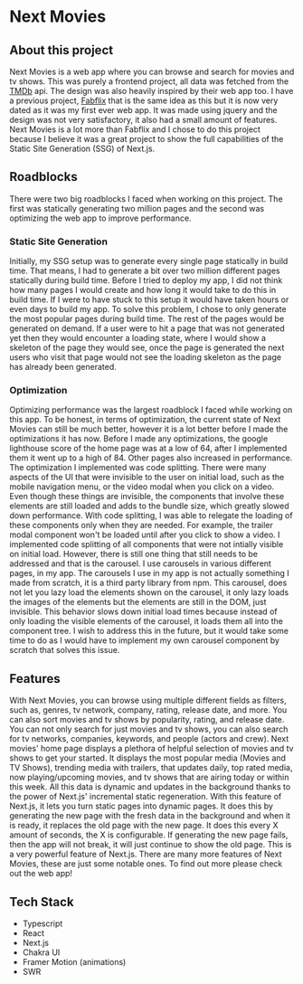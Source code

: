 # Next Movies

## About this project

Next Movies is a web app where you can browse and search for movies and tv shows. This was purely a frontend project, all data was
fetched from the [TMDb](https://www.themoviedb.org/documentation/api) api. The design was also heavily inspired by their web app too.
I have a previous project, [Fabflix](https://jasonbugallon.com/projects/fabflix) that is the same idea as this
but it is now very dated as it was my first ever web app. It was made using jquery and the design was not very satisfactory, it also
had a small amount of features. Next Movies is a lot more than Fabflix and I chose to do this project because I believe it was a great
project to show the full capabilities of the Static Site Generation (SSG) of Next.js.

## Roadblocks

There were two big roadblocks I faced when working on this project. The first was statically generating two million pages and the second was
optimizing the web app to improve performance.

### Static Site Generation

Initially, my SSG setup was to generate every single page statically in build time. That means,
I had to generate a bit over two million different pages statically during build time. Before I tried to deploy my app, I did not think
how many pages I would create and how long it would take to do this in build time. If I were to have stuck to this setup it would have taken
hours or even days to build my app. To solve this problem, I chose to only generate the most popular pages during build time.
The rest of the pages would be generated on demand. If a user were to hit a page that was not generated yet then they would encounter
a loading state, where I would show a skeleton of the page they would see, once the page is generated the next users who visit that page would
not see the loading skeleton as the page has already been generated.

### Optimization

Optimizing performance was the largest roadblock I faced while working on this app. To be honest, in terms of optimization, the current
state of Next Movies can still be much better, however it is a lot better before I made the optimizations it has now. Before I made any
optimizations, the google lighthouse score of the home page was at a low of 64, after I implemented them it went up to a high of 84. Other pages
also increased in performance. The optimization I implemented was code splitting. There were many aspects of the UI that were invisible
to the user on initial load, such as the mobile navigation menu, or the video modal when you click on a video. Even though these things are
invisible, the components that involve these elements are still loaded and adds to the bundle size, which greatly slowed down performance.
With code splitting, I was able to relegate the loading of these components only when they are needed. For example, the trailer modal component
won't be loaded until after you click to show a video. I implemented code splitting of all components that were not intially visible on initial
load. However, there is still one thing that still needs to be addressed and that is the carousel. I use carousels in various different pages,
in my app. The carousels I use in my app is not actually something I made from scratch, it is a third party library from npm. This carousel,
does not let you lazy load the elements shown on the carousel, it only lazy loads the images of the elements but the elements are still
in the DOM, just invisible. This behavior slows down initial load times because instead of only loading the visible elements of the carousel,
it loads them all into the component tree. I wish to address this in the future, but it would take some time to do as I would have to implement
my own carousel component by scratch that solves this issue.

## Features

With Next Movies, you can browse using multiple different fields as filters, such as, genres, tv network, company, rating, release date, and more.
You can also sort movies and tv shows by popularity, rating, and release date. You can not only search for just movies and tv shows, you can
also search for tv networks, companies, keywords, and people (actors and crew). Next movies' home page displays a plethora of helpful
selection of movies and tv shows to get your started. It displays the most popular media (Movies and TV Shows), trending media with trailers, that updates daily,
top rated media, now playing/upcoming movies, and tv shows that are airing today or within this week. All this data is dynamic and updates
in the background thanks to the power of Next.js' incremental static regeneration. With this feature of Next.js, it lets you turn
static pages into dynamic pages. It does this by generating the new page with the fresh data in the background and when it is ready,
it replaces the old page with the new page. It does this every X amount of seconds, the X is configurable. If generating the new page fails, then the app
will not break, it will just continue to show the old page. This is a very powerful feature of Next.js. There are many more features
of Next Movies, these are just some notable ones. To find out more please check out the web app!

## Tech Stack

- Typescript
- React
- Next.js
- Chakra UI
- Framer Motion (animations)
- SWR